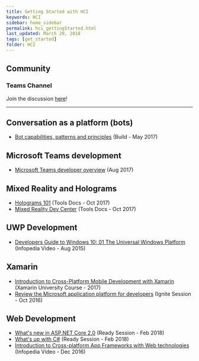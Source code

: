 ```yaml
---
title: Getting Started with HCI
keywords: HCI
sidebar: home_sidebar
permalink: hci_gettingStarted.html
last_updated: March 29, 2018
tags: [get_started]
folder: HCI
---
```


## Community

### Teams Channel

Join the discussion [here](https://teams.microsoft.com/l/channel/19%3a14b98c752fc44a169e5b7bfe793fa16e%40thread.skype/!%2520HCI%2520Pillar?groupId=dff0a70d-6316-4124-ae5a-e9d06f63ec34&tenantId=72f988bf-86f1-41af-91ab-2d7cd011db47)!

<!-- Add in any communities worth following: blogs, twitter, etc. -->
---
<!-- Here, add in any links to useful resources. The structure is not fixed, it can be grouped by scenario, by tech, or set up as a learning path -->

## Conversation as a platform (bots)

- [Bot capabilities, patterns and principles](https://channel9.msdn.com/events/Build/2017/B8010) (Build - May 2017)

## Microsoft Teams development

- [Microsoft Teams developer overview](https://channel9.msdn.com/events/Open-Specifications-Plugfests/Redmond-Interoperability-Protocols-Plugfest-2017/Microsoft-Teams-Developer-Overview) (Aug 2017)

## Mixed Reality and Holograms

- [Holograms 101](https://developer.microsoft.com/en-us/windows/holographic/holograms_101) (Tools Docs - Oct 2017)
- [Mixed Reality Dev Center](https://developer.microsoft.com/en-us/windows/mixed-reality) (Tools Docs - Oct 2017)

## UWP Development

- [Developers Guide to Windows 10: 01 The Universal Windows Platform](https://microsoft.sharepoint.com/sites/infopedia/media/details/AEVD-3-98313) (Infopedia Video - Aug 2015)

## Xamarin

- [Introduction to Cross-Platform Mobile Development with Xamarin](https://university.xamarin.com/videos/xam110-introduction-to-cross-platform-mobile-development) (Xamarin University Course - 2017)
- [Review the Microsoft application platform for developers](https://microsoft.sharepoint.com/sites/infopedia/media/details/AEVD-3-115334) (Ignite Session - Oct 2016)

## Web Development

- [What's new in ASP.NET Core 2.0](https://content.microsoftready.com/FY18Q3/session/CD-DEV226) (Ready Session - Feb 2018)
- [What's up with C#](https://content.microsoftready.com/FY18Q3/session/CD-DEV227) (Ready Session - Feb 2018)
- [Introduction to Cross-platform App Frameworks with Web technologies](https://microsoft.sharepoint.com/sites/infopedia/media/details/AEVD-3-114891) (Infopedia Video - Dec 2016)

